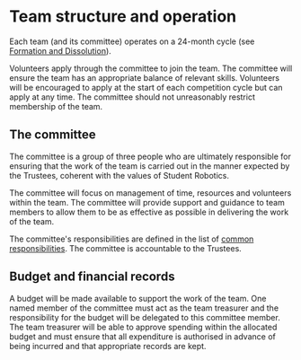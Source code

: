 # Team structure and operation

Each team (and its committee) operates on a 24-month cycle (see [Formation and Dissolution](committee-membership.md)).

Volunteers apply through the committee to join the team. The committee will ensure the team has an appropriate balance of relevant skills. Volunteers will be encouraged to apply at the start of each competition cycle but can apply at any time. The committee should not unreasonably restrict membership of the team.

## The committee

The committee is a group of three people who are ultimately responsible for ensuring that the work of the team is carried out in the manner expected by the Trustees, coherent with the values of Student Robotics. 

The committee will focus on management of time, resources and volunteers within the team. The committee will provide support and guidance to team members to allow them to be as effective as possible in delivering the work of the team. 

The committee's responsibilities are defined in the list of [common responsibilities](common-responsibilities.md). The committee is accountable to the Trustees. 

## Budget and financial records

A budget will be made available to support the work of the team. One named member of the committee must act as the team treasurer and the responsibility for the budget will be delegated to this committee member. The team treasurer will be able to approve spending within the allocated budget and must ensure that all expenditure is authorised in advance of being incurred and that appropriate records are kept. 
